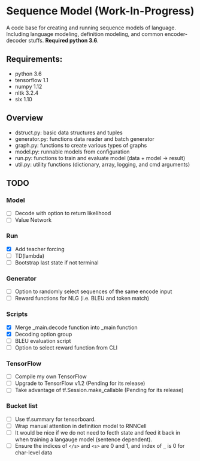 # Sequence Model (Work-In-Progress)

A code base for creating and running sequence models of language. Including
language modeling, definition modeling, and common encoder-decoder stuffs.
**Required python 3.6**.

## Requirements:
- python 3.6
- tensorflow 1.1
- numpy 1.12
- nltk 3.2.4
- six 1.10

## Overview
- dstruct.py: basic data structures and tuples
- generator.py: functions data reader and batch generator
- graph.py: functions to create various types of graphs
- model.py: runnable models from configuration
- run.py: functions to train and evaluate model (data + model -> result)
- util.py: utility functions (dictionary, array, logging, and cmd arguments)

## TODO

### Model
- [ ] Decode with option to return likelihood
- [ ] Value Network

### Run
- [x] Add teacher forcing
- [ ] TD(lambda)
- [ ] Bootstrap last state if not terminal

### Generator
- [ ] Option to randomly select sequences of the same encode input
- [ ] Reward functions for NLG (i.e. BLEU and token match)

### Scripts
- [x] Merge _main.decode function into _main function
- [x] Decoding option group
- [ ] BLEU evaluation script
- [ ] Option to select reward function from CLI

### TensorFlow
- [ ] Compile my own TensorFlow
- [ ] Upgrade to TensorFlow v1.2 (Pending for its release)
- [ ] Take advantage of tf.Session.make_callable (Pending for its release)

### Bucket list
- [ ] Use tf.summary for tensorboard.
- [ ] Wrap manual attention in definition model to RNNCell
- [ ] It would be nice if we do not need to fecth state and feed it back in when
      training a langauge model (sentence dependent).
- [ ] Ensure the indices of `</s>` and `<s>` are 0 and 1,
      and index of `_` is 0 for char-level data
